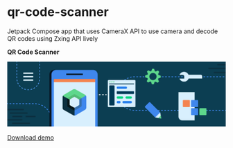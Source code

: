 # qr-code-scanner
Jetpack Compose app that uses CameraX API to use camera and decode QR codes using Zxing API lively

**QR Code Scanner**

<img src="https://github.com/raheemadamboev/qr-code-scanner/blob/master/jetpack-compose-banner.png" />

<a href="https://github.com/raheemadamboev/qr-code-scanner/blob/master/app-debug.apk">Download demo</a>
